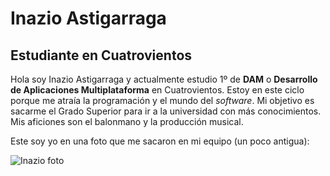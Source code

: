 # Inazio Astigarraga
## Estudiante en Cuatrovientos
Hola soy Inazio Astigarraga y actualmente estudio 1º de **DAM** o **Desarrollo de Aplicaciones Multiplataforma** en Cuatrovientos.
Estoy en este ciclo porque me atraía la programación y el mundo del _software_. Mi objetivo es sacarme el Grado Superior para ir a la universidad con más conocimientos.
Mis aficiones son el balonmano y la producción musical.

Este soy yo en una foto que me sacaron en mi equipo (un poco antigua): 





![Inazio foto](http://balonmano.isquad.es/images/afiliacion/square_67676a396b313730636c.jpg)


